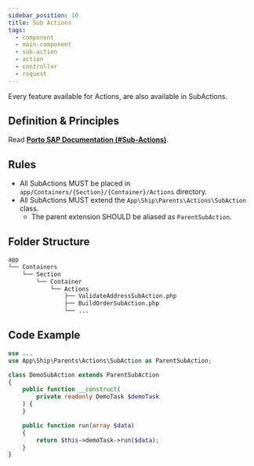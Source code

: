 ```yaml
---
sidebar_position: 10
title: Sub Actions
tags:
  - component
  - main-component
  - sub-action
  - action
  - controller
  - request
---
```


Every feature available for Actions, are also available in SubActions.

## Definition & Principles

Read [**Porto SAP Documentation (#Sub-Actions)**](https://github.com/Mahmoudz/Porto#definitions--principles).

## Rules

- All SubActions MUST be placed in `app/Containers/{Section}/{Container}/Actions` directory.
- All SubActions MUST extend the `App\Ship\Parents\Actions\SubAction` class.
  - The parent extension SHOULD be aliased as `ParentSubAction`.

## Folder Structure

```markdown
app
└── Containers
    └── Section
        └── Container
            └── Actions
                ├── ValidateAddressSubAction.php
                ├── BuildOrderSubAction.php
                └── ...
```

## Code Example


```php
use ...
use App\Ship\Parents\Actions\SubAction as ParentSubAction;

class DemoSubAction extends ParentSubAction
{
    public function __construct(
        private readonly DemoTask $demoTask
    ) {
    }

    public function run(array $data)
    {
        return $this->demoTask->run($data);
    }
}
```
